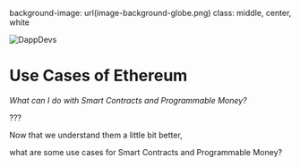 background-image: url(image-background-globe.png)
class: middle, center, white

![DappDevs](logo-primary-light.png)

# Use Cases of Ethereum

*What can I do with Smart Contracts and Programmable Money?*

???

Now that we understand them a little bit better,

what are some use cases for Smart Contracts and Programmable Money?
